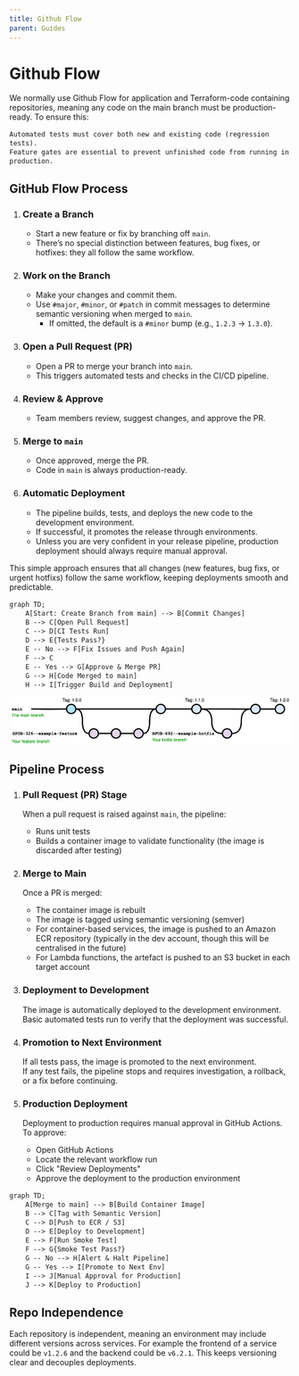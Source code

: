 ```yaml
---
title: Github Flow
parent: Guides
---
```


# Github Flow

We normally use Github Flow for application and Terraform-code containing repositories, meaning any code on the main branch must be production-ready. To ensure this:

    Automated tests must cover both new and existing code (regression tests).
    Feature gates are essential to prevent unfinished code from running in production.

## GitHub Flow Process

1. ### Create a Branch
   - Start a new feature or fix by branching off `main`.
   - There’s no special distinction between features, bug fixes, or hotfixes: they all follow the same workflow.

2. ### Work on the Branch
   - Make your changes and commit them.
   - Use `#major`, `#minor`, or `#patch` in commit messages to determine semantic versioning when merged to `main`.
     - If omitted, the default is a `#minor` bump (e.g., `1.2.3` → `1.3.0`).

3. ### Open a Pull Request (PR)
   - Open a PR to merge your branch into `main`.
   - This triggers automated tests and checks in the CI/CD pipeline.

4. ### Review & Approve
   - Team members review, suggest changes, and approve the PR.

5. ### Merge to `main`
   - Once approved, merge the PR.
   - Code in `main` is always production-ready.

6. ### Automatic Deployment
   - The pipeline builds, tests, and deploys the new code to the development environment.
   - If successful, it promotes the release through environments.
   - Unless you are very confident in your release pipeline, production deployment should always require manual approval.

This simple approach ensures that all changes  (new features, bug fixs, or urgent hotfixs) follow the same workflow, keeping deployments smooth and predictable.

```mermaid
graph TD;
    A[Start: Create Branch from main] --> B[Commit Changes]
    B --> C[Open Pull Request]
    C --> D[CI Tests Run]
    D --> E{Tests Pass?}
    E -- No --> F[Fix Issues and Push Again]
    F --> C
    E -- Yes --> G[Approve & Merge PR]
    G --> H[Code Merged to main]
    H --> I[Trigger Build and Deployment]
```

![Diagram demostrating Github Flow](../images/githubflow.png "Github Flow Diagram")

## Pipeline Process

1. ### Pull Request (PR) Stage
   When a pull request is raised against `main`, the pipeline:
   - Runs unit tests
   - Builds a container image to validate functionality (the image is discarded after testing)

2. ### Merge to Main
   Once a PR is merged:
   - The container image is rebuilt
   - The image is tagged using semantic versioning (semver)
   - For container-based services, the image is pushed to an Amazon ECR repository (typically in the dev account, though this will be centralised in the future)
   - For Lambda functions, the artefact is pushed to an S3 bucket in each target account

3. ### Deployment to Development
   The image is automatically deployed to the development environment.  
   Basic automated tests run to verify that the deployment was successful.

4. ### Promotion to Next Environment
   If all tests pass, the image is promoted to the next environment.  
   If any test fails, the pipeline stops and requires investigation, a rollback, or a fix before continuing.

5. ### Production Deployment
   Deployment to production requires manual approval in GitHub Actions.  
   To approve:
   - Open GitHub Actions
   - Locate the relevant workflow run
   - Click "Review Deployments"
   - Approve the deployment to the production environment

```mermaid
graph TD;
    A[Merge to main] --> B[Build Container Image]
    B --> C[Tag with Semantic Version]
    C --> D[Push to ECR / S3]
    D --> E[Deploy to Development]
    E --> F[Run Smoke Test]
    F --> G{Smoke Test Pass?}
    G -- No --> H[Alert & Halt Pipeline]
    G -- Yes --> I[Promote to Next Env]
    I --> J[Manual Approval for Production]
    J --> K[Deploy to Production]
```

## Repo Independence

Each repository is independent, meaning an environment may include different versions across services. For example the frontend of a service could be `v1.2.6` and the backend could be `v6.2.1`. This keeps versioning clear and decouples deployments.